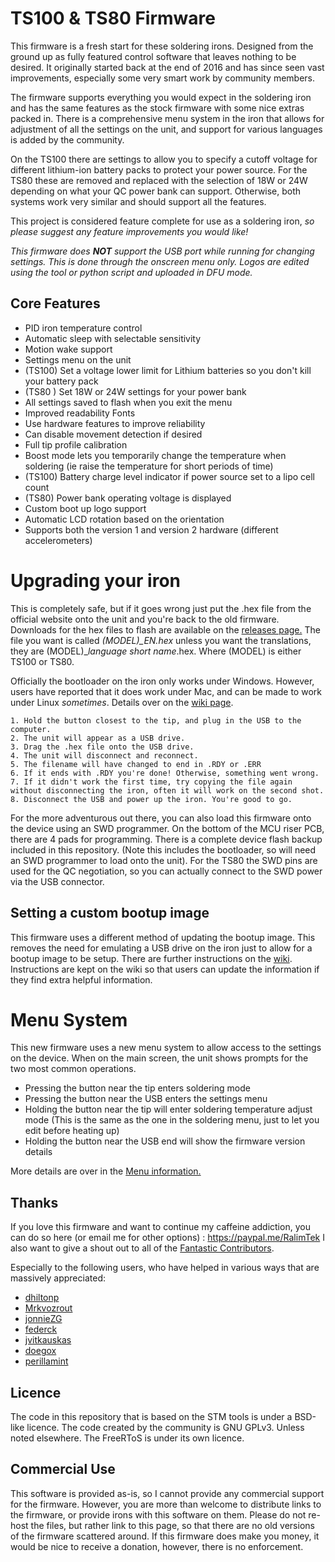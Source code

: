 # TS100 & TS80 Firmware

This firmware is a fresh start for these soldering irons. Designed from the ground up as fully featured control software that leaves nothing to be desired.
It originally started back at the end of 2016 and has since seen vast improvements, especially some very smart work by community members.

The firmware supports everything you would expect in the soldering iron and has the same features as the stock firmware with some nice extras packed in.
There is a comprehensive menu system in the iron that allows for adjustment of all the settings on the unit, and support for various languages is added by the community.

On the TS100 there are settings to allow you to specify a cutoff voltage for different lithium-ion battery packs to protect your power source.
For the TS80 these are removed and replaced with the selection of 18W or 24W depending on what your QC power bank can support.
Otherwise, both systems work very similar and should support all the features.

This project is considered feature complete for use as a soldering iron, *so please suggest any feature improvements you would like!*

*This firmware does **NOT** support the USB port while running for changing settings. This is done through the onscreen menu only. Logos are edited using the tool or python script and uploaded in DFU mode.*

## Core Features

* PID iron temperature control
* Automatic sleep with selectable sensitivity
* Motion wake support
* Settings menu on the unit
* (TS100) Set a voltage lower limit for Lithium batteries so you don't kill your battery pack
* (TS80 ) Set 18W or 24W settings for your power bank
* All settings saved to flash when you exit the menu
* Improved readability Fonts
* Use hardware features to improve reliability
* Can disable movement detection if desired
* Full tip profile calibration
* Boost mode lets you temporarily change the temperature when soldering (ie raise the temperature for short periods of time)
* (TS100) Battery charge level indicator if power source set to a lipo cell count
* (TS80) Power bank operating voltage is displayed
* Custom boot up logo support
* Automatic LCD rotation based on the orientation
* Supports both the version 1 and version 2 hardware (different accelerometers)

# Upgrading your iron

This is completely safe, but if it goes wrong just put the .hex file from the official website onto the unit and you're back to the old firmware. Downloads for the hex files to flash are available on the [releases page.](https://github.com/Ralim/ts100/releases) The file you want is called *(MODEL)_EN.hex* unless you want the translations, they are (MODEL)_*language short name*.hex. Where (MODEL) is either TS100 or TS80.

Officially the bootloader on the iron only works under Windows. However, users have reported that it does work under Mac, and can be made to work under Linux *sometimes*. Details over on the [wiki page](https://github.com/Ralim/ts100/wiki/Upgrading-Firmware).

```
1. Hold the button closest to the tip, and plug in the USB to the computer.
2. The unit will appear as a USB drive.
3. Drag the .hex file onto the USB drive.
4. The unit will disconnect and reconnect.
5. The filename will have changed to end in .RDY or .ERR
6. If it ends with .RDY you're done! Otherwise, something went wrong.
7. If it didn't work the first time, try copying the file again without disconnecting the iron, often it will work on the second shot.
8. Disconnect the USB and power up the iron. You're good to go.
```


For the more adventurous out there, you can also load this firmware onto the device using an SWD programmer.
On the bottom of the MCU riser PCB, there are 4 pads for programming.
There is a complete device flash backup included in this repository. (Note this includes the bootloader, so will need an SWD programmer to load onto the unit).
For the TS80 the SWD pins are used for the QC negotiation, so you can actually connect to the SWD power via the USB connector.

## Setting a custom bootup image

This firmware uses a different method of updating the bootup image.
This removes the need for emulating a USB drive on the iron just to allow for a bootup image to be setup.
There are further instructions on the [wiki](https://github.com/Ralim/ts100/wiki/Logo-Editor).
Instructions are kept on the wiki so that users can update the information if they find extra helpful information.

# Menu System

This new firmware uses a new menu system to allow access to the settings on the device.
When on the main screen, the unit shows prompts for the two most common operations.

* Pressing the button near the tip enters soldering mode
* Pressing the button near the USB enters the settings menu
* Holding the button near the tip will enter soldering temperature adjust mode (This is the same as the one in the soldering menu, just to let you edit before heating up)
* Holding the button near the USB end will show the firmware version details

More details are over in the [Menu information.](menu.md)

## Thanks


If you love this firmware and want to continue my caffeine addiction, you can do so here (or email me for other options) : https://paypal.me/RalimTek
I also want to give a shout out to all of the [Fantastic Contributors](https://github.com/Ralim/ts100/graphs/contributors).

Especially to the following users, who have helped in various ways that are massively appreciated:

* [dhiltonp](https://github.com/dhiltonp)
* [Mrkvozrout](https://github.com/Mrkvozrout)
* [jonnieZG](https://github.com/jonnieZG)
* [federck](https://github.com/federck)
* [jvitkauskas](https://github.com/jvitkauskas)
* [doegox](https://github.com/doegox)
* [perillamint](https://github.com/perillamint)


## Licence

The code in this repository that is based on the STM tools is under a BSD-like licence.
The code created by the community is GNU GPLv3. Unless noted elsewhere.
The FreeRToS is under its own licence.

## Commercial Use

This software is provided as-is, so I cannot provide any commercial support for the firmware. However, you are more than welcome to distribute links to the firmware, or provide irons with this software on them.
Please do not re-host the files, but rather link to this page, so that there are no old versions of the firmware scattered around. If this firmware does make you money, it would be nice to receive a donation, however, there is no enforcement.

